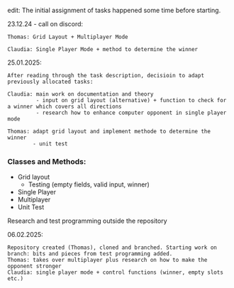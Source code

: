 edit: The initial assignment of tasks happened some time before starting.

23.12.24 - call on discord: 

    Thomas: Grid Layout + Multiplayer Mode

    Claudia: Single Player Mode + method to determine the winner

25.01.2025:
    
    After reading through the task description, decisioin to adapt previously allocated tasks:
    
    Claudia: main work on documentation and theory
             - input on grid layout (alternative) + function to check for a winner which covers all directions 
             - research how to enhance computer opponent in single player mode

    Thomas: adapt grid layout and implement methode to determine the winner
            - unit test

### Classes and Methods:
- Grid layout
  - Testing (empty fields, valid input, winner)
- Single Player
- Multiplayer
- Unit Test

Research and test programming outside the repository

06.02.2025: 
    
    Repository created (Thomas), cloned and branched. Starting work on branch: bits and pieces from test programming added.
    Thomas: takes over multiplayer plus research on how to make the opponent stronger
    Claudia: single player mode + control functions (winner, empty slots etc.)





